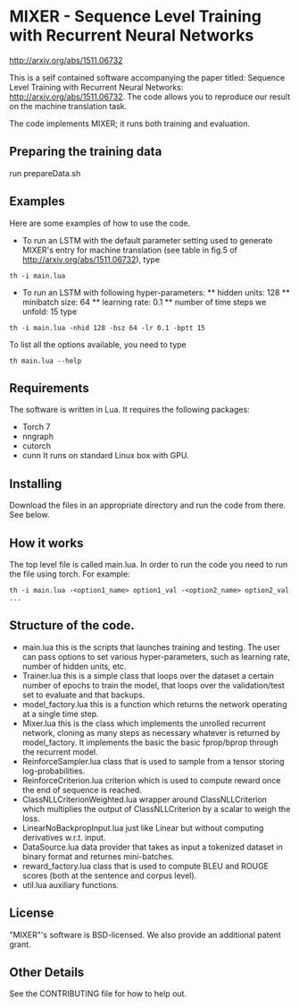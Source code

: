 # MIXER - Sequence Level Training with Recurrent Neural Networks
http://arxiv.org/abs/1511.06732

This is a self contained software accompanying the paper titled: Sequence Level
Training with Recurrent Neural Networks: http://arxiv.org/abs/1511.06732.
The code allows you to reproduce our result on the machine translation task.

The code implements MIXER; it runs both training and evaluation.

## Preparing the training data
run prepareData.sh

## Examples
Here are some examples of how to use the code.

* To run an LSTM with the default parameter setting used to generate MIXER's entry for machine translation (see table in fig.5 of http://arxiv.org/abs/1511.06732), type
```
th -i main.lua
```

* To run an LSTM with following
hyper-parameters:
** hidden units: 128
** minibatch size: 64
** learning rate: 0.1
** number of time steps we unfold: 15
type
```
th -i main.lua -nhid 128 -bsz 64 -lr 0.1 -bptt 15
```

To list all the options available, you need to type
```
th main.lua --help
```

## Requirements
The software is written in Lua. It requires the following packages:
* Torch 7
* nngraph
* cutorch
* cunn
It runs on standard Linux box with GPU.

## Installing
Download the files in an appropriate directory and run the code from there. See below.


## How it works
The top level file is called main.lua. In order to run the code
you need to run the file using torch. For example:
```
th -i main.lua -<option1_name> option1_val -<option2_name> option2_val ...
```

## Structure of the code.
* main.lua this is the scripts that launches training and testing. The user can pass options to set various hyper-parameters, such as learning rate, number of hidden units, etc.
* Trainer.lua  this is a simple class that loops over the dataset a certain number of epochs to train the model, that loops over the validation/test set to evaluate and that backups.
* model_factory.lua  this is a function which returns the network operating at a single time step.
* Mixer.lua  this is the class which implements the unrolled recurrent network, cloning as many steps as necessary whatever is returned by model_factory. It implements the basic the basic fprop/bprop through the recurrent model.
* ReinforceSampler.lua  class that is used to sample from a tensor storing log-probabilities.
* ReinforceCriterion.lua  criterion which is used to compute reward once the end of sequence is reached.
* ClassNLLCriterionWeighted.lua  wrapper around ClassNLLCriterion which multiplies the output of ClassNLLCriterion by a scalar to weigh the loss.
* LinearNoBackpropInput.lua  just like Linear but without computing derivatives w.r.t. input.
* DataSource.lua  data provider that takes as input a tokenized dataset in binary format and returnes mini-batches.
* reward_factory.lua  class that is used to compute BLEU and ROUGE scores (both at the sentence and corpus level).
* util.lua  auxiliary functions.

## License
"MIXER"'s software is BSD-licensed.
We also provide an additional patent grant.


## Other Details
See the CONTRIBUTING file for how to help out.
